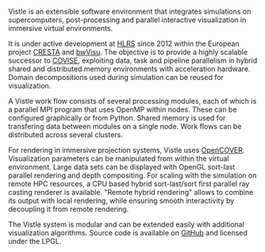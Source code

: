 Vistle is an extensible software environment that integrates simulations on supercomputers,
post-processing and parallel interactive visualization in immersive virtual environments.

It is under active development at [HLRS](https://www.hlrs.de "HLRS Web Page") since 2012
within the European project [CRESTA](https://cresta-project.eu) and
[bwVisu](http://bwvisu.de). The objective is to provide a highly scalable successor to
[COVISE](https://www.hlrs.de/covise), exploiting data, task and pipeline parallelism in hybrid shared and distributed memory
environments with acceleration hardware. Domain decompositions used during simulation can be reused for visualization.


A Vistle work flow consists of several processing modules, each of which is a parallel
MPI program that uses OpenMP within nodes.
These can be configured graphically or from Python.
Shared memory is used for transfering data between modules on a single node.
Work flows can be distributed across several clusters.

For rendering in immersive projection systems, Vistle uses [OpenCOVER](https://www.hlrs.de/opencover).
Visualization parameters can be manipulated from within the virtual environment. Large data sets can be displayed with OpenGL sort-last parallel rendering and depth compositing. For scaling with the simulation on remote HPC resources, a CPU based hybrid sort-last/sort first parallel ray casting renderer is available. "Remote hybrid rendering" allows to combine its output with local rendering, while ensuring smooth interactivity by decoupling it from remote rendering.

The Vistle system is modular and can be extended easily with additional visualization algorithms.
Source code is available on [GitHub](https://github.com/vistle/vistle "Vistle Repository at GitHub") and licensed under the LPGL.
